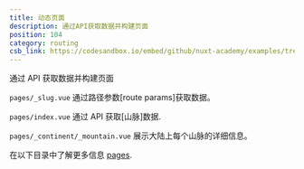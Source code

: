 ```yaml
---
title: 动态页面
description: 通过API获取数据并构建页面
position: 104
category: routing
csb_link: https://codesandbox.io/embed/github/nuxt-academy/examples/tree/master/routing/dynamic-pages?fontsize=14&hidenavigation=1&module=%2Fpages%2F_continent%2F_mountain.vue&theme=dark&view=editor
---
```


通过 API 获取数据并构建页面

<example-intro></example-intro>

`pages/_slug.vue` 通过路径参数[route params]获取数据。

`pages/index.vue` 通过 API 获取[山脉]数据.

`pages/_continent/_mountain.vue` 展示大陆上每个山脉的详细信息。

<base-alert type="next">

在以下目录中了解更多信息 [pages](/docs/2.x/directory-structure/pages).

</base-alert>

<code-sandbox :src="csb_link"></code-sandbox>
